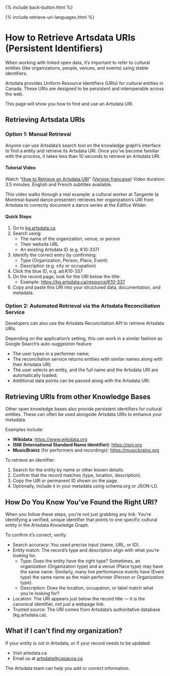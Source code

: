 {% include back-button.html %}

{% include retrieve-uri-languages.html %}

# How to Retrieve Artsdata URIs (Persistent Identifiers)

When working with linked open data, it’s important to refer to cultural entities (like organizations, people, venues, and events) using stable identifiers.

Artsdata provides Uniform Resource Identifiers (URIs) for cultural entities in Canada. These URIs are designed to be persistent and interoperable across the web.

This page will show you how to find and use an Artsdata URI.

## Retrieving Artsdata URIs

### Option 1: Manual Retrieval

Anyone can use Artsdata’s search tool on the knowledge graph’s interface to find a entity and retrieve its Artsdata URI. Once you’ve become familiar with the process, it takes less than 10 seconds to retrieve an Artsdata URI.

#### Tutorial Video

Watch “[How to Retrieve an Artsdata URI](https://youtu.be/HRv1GCegFws)” ([Version française](https://youtu.be/sICvNpBHroE)) 
Video duration: 3.5 minutes. English and French subtitles available.

This video walks through a real example: a cultural worker at Tangente (a Montreal-based dance presenter) retrieves her organization’s URI from Artsdata to correctly document a dance series at the Édifice Wilder.

#### Quick Steps

1. Go to [kg.artsdata.ca](https://kg.artsdata.ca/)
2. Search using:
    - The name of the organization, venue, or person
    - Their website URL
    - An existing Artsdata ID (e.g. K10-337)
3. Identify the correct entry by confirming:
    - Type (Organization, Person, Place, Event)
    - Description (e.g. city or occupation)
4. Click the blue ID, e.g. ad:K10-337
5. On the record page, look for the URI below the title:
   - Example: https://kg.artsdata.ca/resource/K10-337
6. Copy and paste this URI into your structured data, documentation, and metadata.

### Option 2: Automated Retrieval via the Artsdata Reconciliation Service

Developers can also use the Artsdata Reconciliation API to retrieve Artsdata URIs.

Depending on the application’s setting, this can work in a similar fashion as Google Search’s auto-suggestion feature: 

* The user types in a performer name;
* The reconciliation service returns entities with similar names along with their Artsdata URI;
* The user selects an entity, and the full name and the Artsdata URI are automatically loaded;
* Additional data points can be passed along with the Artsdata URI.

## Retrieving URIs from other Knowledge Bases

Other open knowledge bases also provide persistent identifiers for cultural entities. These can often be used alongside Artsdata URIs to enhance your metadata.

Examples include:
- **Wikidata**: https://www.wikidata.org
- **ISNI (International Standard Name Identifier)**: https://isni.org
- **MusicBrainz** (for performers and recordings): https://musicbrainz.org

To retrieve an identifier:
1. Search for the entity by name or other known details.
2. Confirm that the record matches (type, location, description).
3. Copy the URI or permanent ID shown on the page.
4. Optionally, include it in your metadata using schema.org or JSON-LD.

## How Do You Know You’ve Found the Right URI?

When you follow these steps, you’re not just grabbing any link. You’re identifying a verified, unique identifier that points to one specific cultural entity in the Artsdata Knowledge Graph.

To confirm it’s correct, verify:
* Search accuracy: You used precise input (name, URL, or ID).
* Entity match: The record’s type and description align with what you’re looking for.
    * Type: Does the entity have the right type? Sometimes, an organization (Organization type) and a venue (Place type) may have the same name. Similarly, many live performance events have (Event type) the same name as the main performer (Person or Organization type).
    * Description: Does the location, occupation, or label match what you’re looking for? 
* Location: The URI appears just below the record title — it is the canonical identifier, not just a webpage link.
* Trusted source: The URI comes from Artsdata’s authoritative database (kg.artsdata.ca).

## What if I can’t find my organization?

If your entity is not in Artsdata, or if your record needs to be updated:
* Visit artsdata.ca
* Email us at artsdata@capacoa.ca

The Artsdata team can help you add or correct information.
